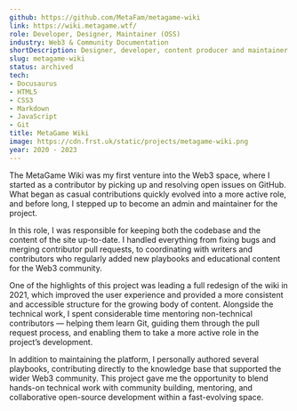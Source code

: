 ```yaml
---
github: https://github.com/MetaFam/metagame-wiki
link: https://wiki.metagame.wtf/
role: Developer, Designer, Maintainer (OSS)
industry: Web3 & Community Documentation
shortDescription: Designer, developer, content producer and maintainer of an Open-source knowledge base for a Web3 community DAO called MetaGame.
slug: metagame-wiki
status: archived
tech:
- Docusaurus
- HTML5
- CSS3
- Markdown
- JavaScript
- Git
title: MetaGame Wiki
image: https://cdn.frst.uk/static/projects/metagame-wiki.png
year: 2020 - 2023
---
```


The MetaGame Wiki was my first venture into the Web3 space, where I started as a contributor by picking up and resolving open issues on GitHub. What began as casual contributions quickly evolved into a more active role, and before long, I stepped up to become an admin and maintainer for the project.

In this role, I was responsible for keeping both the codebase and the content of the site up-to-date. I handled everything from fixing bugs and merging contributor pull requests, to coordinating with writers and contributors who regularly added new playbooks and educational content for the Web3 community.

One of the highlights of this project was leading a full redesign of the wiki in 2021, which improved the user experience and provided a more consistent and accessible structure for the growing body of content. Alongside the technical work, I spent considerable time mentoring non-technical contributors — helping them learn Git, guiding them through the pull request process, and enabling them to take a more active role in the project’s development.

In addition to maintaining the platform, I personally authored several playbooks, contributing directly to the knowledge base that supported the wider Web3 community. This project gave me the opportunity to blend hands-on technical work with community building, mentoring, and collaborative open-source development within a fast-evolving space.
